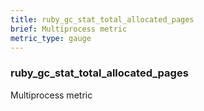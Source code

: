 ```yaml
---
title: ruby_gc_stat_total_allocated_pages
brief: Multiprocess metric
metric_type: gauge
---
```

### ruby_gc_stat_total_allocated_pages

Multiprocess metric